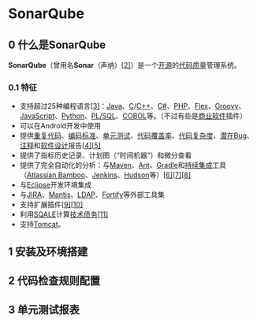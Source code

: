 # SonarQube

## 0 什么是SonarQube

**SonarQube**（曾用名**Sonar**（声纳）[[2\]](https://zh.wikipedia.org/wiki/SonarQube#cite_note-2)）是一个[开源](https://zh.wikipedia.org/wiki/开源)的[代码质量](https://zh.wikipedia.org/wiki/软件质量)管理系统。

### 0.1 特征

- 支持超过25种编程语言[[3\]](https://zh.wikipedia.org/wiki/SonarQube#cite_note-3)：[Java](https://zh.wikipedia.org/wiki/Java)、[C](https://zh.wikipedia.org/wiki/C语言)/[C++](https://zh.wikipedia.org/wiki/C%2B%2B)、[C#](https://zh.wikipedia.org/wiki/C♯)、[PHP](https://zh.wikipedia.org/wiki/PHP)、[Flex](https://zh.wikipedia.org/wiki/Apache_Flex)、[Groovy](https://zh.wikipedia.org/wiki/Groovy)、[JavaScript](https://zh.wikipedia.org/wiki/JavaScript)、[Python](https://zh.wikipedia.org/wiki/Python)、[PL/SQL](https://zh.wikipedia.org/wiki/PL/SQL)、[COBOL](https://zh.wikipedia.org/wiki/COBOL)等。（不过有些是[商业软件](https://zh.wikipedia.org/wiki/商业软件)插件）
- 可以在Android开发中使用
- 提供[重复代码](https://zh.wikipedia.org/wiki/重复代码)、[编码标准](https://zh.wikipedia.org/wiki/代码风格)、[单元测试](https://zh.wikipedia.org/wiki/单元测试)、[代码覆盖率](https://zh.wikipedia.org/wiki/代碼覆蓋率)、[代码复杂度](https://zh.wikipedia.org/wiki/循環複雜度)、[潜在Bug](https://zh.wikipedia.org/wiki/防御性编程)、[注释](https://zh.wikipedia.org/wiki/注释_(计算机语言))和[软件设计](https://zh.wikipedia.org/wiki/软件设计)报告[[4\]](https://zh.wikipedia.org/wiki/SonarQube#cite_note-methodsandtools-4)[[5\]](https://zh.wikipedia.org/wiki/SonarQube#cite_note-sonarinaction-5)
- 提供了指标历史记录、计划图（“时间机器”）和微分查看
- 提供了完全自动化的分析：与[Maven](https://zh.wikipedia.org/wiki/Apache_Maven)、[Ant](https://zh.wikipedia.org/wiki/Apache_Ant)、[Gradle](https://zh.wikipedia.org/wiki/Gradle)和[持续集成](https://zh.wikipedia.org/wiki/持续集成)工具（[Atlassian Bamboo](https://zh.wikipedia.org/w/index.php?title=Atlassian_Bamboo&action=edit&redlink=1)、[Jenkins](https://zh.wikipedia.org/wiki/Jenkins)、[Hudson](https://zh.wikipedia.org/wiki/Hudson)等）[[6\]](https://zh.wikipedia.org/wiki/SonarQube#cite_note-jteam-6)[[7\]](https://zh.wikipedia.org/wiki/SonarQube#cite_note-g3global-7)[[8\]](https://zh.wikipedia.org/wiki/SonarQube#cite_note-slideshare-8)
- 与[Eclipse](https://zh.wikipedia.org/wiki/Eclipse)开发环境集成
- 与[JIRA](https://zh.wikipedia.org/wiki/JIRA)、[Mantis](https://zh.wikipedia.org/wiki/Mantis)、[LDAP](https://zh.wikipedia.org/wiki/LDAP)、[Fortify](https://zh.wikipedia.org/w/index.php?title=Fortify&action=edit&redlink=1)等外部工具集
- 支持扩展插件[[9\]](https://zh.wikipedia.org/wiki/SonarQube#cite_note-zauber-9)[[10\]](https://zh.wikipedia.org/wiki/SonarQube#cite_note-infoq-10)
- 利用[SQALE](https://zh.wikipedia.org/w/index.php?title=SQALE&action=edit&redlink=1)计算[技术债务](https://zh.wikipedia.org/wiki/技术债务)[[11\]](https://zh.wikipedia.org/wiki/SonarQube#cite_note-11)
- 支持[Tomcat](https://zh.wikipedia.org/wiki/Tomcat)。

## 1 安装及环境搭建

## 2 代码检查规则配置

## 3 单元测试报表